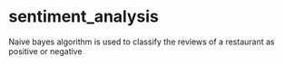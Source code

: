 # sentiment_analysis
Naive bayes algorithm is used to classify the reviews of a restaurant as positive or negative
